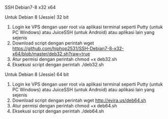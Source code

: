 SSH Debian7-8 x32 x64

Untuk Debian 8 (Jessie) 32 bit
 1. Login ke VPS dengan user root via aplikasi terminal seperti Putty (untuk PC Windows) atau JuiceSSH (untuk Android) atau aplikasi lain yang sejenis
2. Download script dengan perintah
wget https://github.com/hiphop2531/SSH-Debian7-8-x32-x64/blob/master/deb32.sh?raw=true
3. Atur permisi dengan perintah
chmod +x deb32.sh
4. Eksekusi script dengan perintah
./deb32.sh

Untuk Debian 8 (Jessie) 64 bit
1. Login ke VPS dengan user root via aplikasi terminal seperti Putty (untuk PC Windows) atau JuiceSSH (untuk Android) atau aplikasi lain yang sejenis
2. Download script dengan perintah
wget http://evira.us/deb64.sh
3. Atur permisi dengan perintah
chmod +x deb64.sh
4. Eksekusi script dengan perintah
./deb64.sh
